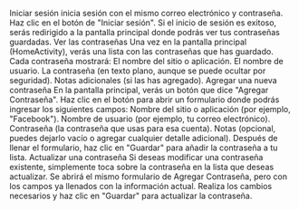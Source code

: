 Iniciar sesión
inicia sesión con el mismo correo electrónico y contraseña.
Haz clic en el botón de "Iniciar sesión".
Si el inicio de sesión es exitoso, serás redirigido a la pantalla principal donde podrás ver tus contraseñas guardadas.
Ver las contraseñas
Una vez en la pantalla principal (HomeActivity), verás una lista con las contraseñas que has guardado.
Cada contraseña mostrará:
El nombre del sitio o aplicación.
El nombre de usuario.
La contraseña (en texto plano, aunque se puede ocultar por seguridad).
Notas adicionales (si las has agregado).
Agregar una nueva contraseña
En la pantalla principal, verás un botón que dice "Agregar Contraseña".
Haz clic en el botón para abrir un formulario donde podrás ingresar los siguientes campos:
Nombre del sitio o aplicación (por ejemplo, "Facebook").
Nombre de usuario (por ejemplo, tu correo electrónico).
Contraseña (la contraseña que usas para esa cuenta).
Notas (opcional, puedes dejarlo vacío o agregar cualquier detalle adicional).
Después de llenar el formulario, haz clic en "Guardar" para añadir la contraseña a tu lista.
Actualizar una contraseña
Si deseas modificar una contraseña existente, simplemente toca sobre la contraseña en la lista que deseas actualizar.
Se abrirá el mismo formulario de Agregar Contraseña, pero con los campos ya llenados con la información actual.
Realiza los cambios necesarios y haz clic en "Guardar" para actualizar la contraseña.

